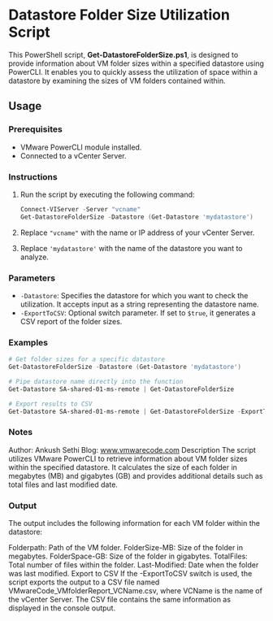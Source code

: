 # Datastore Folder Size Utilization Script

This PowerShell script, **Get-DatastoreFolderSize.ps1**, is designed to provide information about VM folder sizes within a specified datastore using PowerCLI. It enables you to quickly assess the utilization of space within a datastore by examining the sizes of VM folders contained within.

## Usage

### Prerequisites
- VMware PowerCLI module installed.
- Connected to a vCenter Server.

### Instructions
1. Run the script by executing the following command:
    ```powershell
    Connect-VIServer -Server "vcname"
    Get-DatastoreFolderSize -Datastore (Get-Datastore 'mydatastore')
    ```

2. Replace `"vcname"` with the name or IP address of your vCenter Server.
3. Replace `'mydatastore'` with the name of the datastore you want to analyze.

### Parameters

- `-Datastore`: Specifies the datastore for which you want to check the utilization. It accepts input as a string representing the datastore name.
- `-ExportToCSV`: Optional switch parameter. If set to `$true`, it generates a CSV report of the folder sizes.

### Examples

```powershell
# Get folder sizes for a specific datastore
Get-DatastoreFolderSize -Datastore (Get-Datastore 'mydatastore')

# Pipe datastore name directly into the function
Get-Datastore SA-shared-01-ms-remote | Get-DatastoreFolderSize

# Export results to CSV
Get-Datastore SA-shared-01-ms-remote | Get-DatastoreFolderSize -ExportToCSV:$true
```
### Notes
Author: Ankush Sethi
Blog: www.vmwarecode.com
Description
The script utilizes VMware PowerCLI to retrieve information about VM folder sizes within the specified datastore. It calculates the size of each folder in megabytes (MB) and gigabytes (GB) and provides additional details such as total files and last modified date.

### Output
The output includes the following information for each VM folder within the datastore:

Folderpath: Path of the VM folder.
FolderSize-MB: Size of the folder in megabytes.
FolderSpace-GB: Size of the folder in gigabytes.
TotalFiles: Total number of files within the folder.
Last-Modified: Date when the folder was last modified.
Export to CSV
If the -ExportToCSV switch is used, the script exports the output to a CSV file named VMwareCode_VMfolderReport_VCName.csv, where VCName is the name of the vCenter Server. The CSV file contains the same information as displayed in the console output.